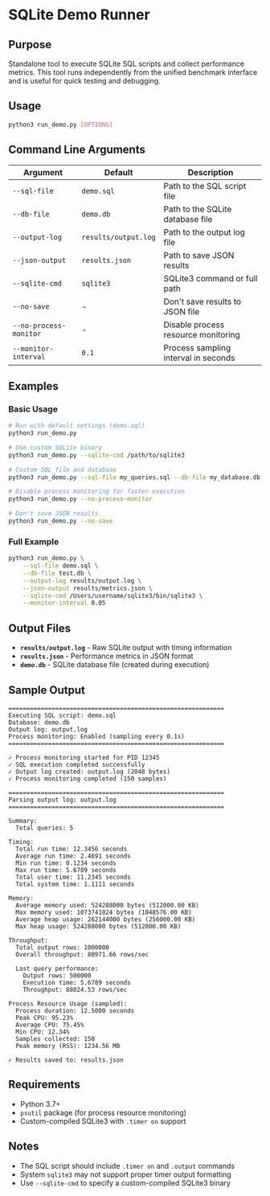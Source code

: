 # SQLite Demo Runner

## Purpose

Standalone tool to execute SQLite SQL scripts and collect performance metrics. This tool runs independently from the unified benchmark interface and is useful for quick testing and debugging.

## Usage

```bash
python3 run_demo.py [OPTIONS]
```

## Command Line Arguments

| Argument | Default | Description |
|----------|---------|-------------|
| `--sql-file` | `demo.sql` | Path to the SQL script file |
| `--db-file` | `demo.db` | Path to the SQLite database file |
| `--output-log` | `results/output.log` | Path to the output log file |
| `--json-output` | `results.json` | Path to save JSON results |
| `--sqlite-cmd` | `sqlite3` | SQLite3 command or full path |
| `--no-save` | - | Don't save results to JSON file |
| `--no-process-monitor` | - | Disable process resource monitoring |
| `--monitor-interval` | `0.1` | Process sampling interval in seconds |

## Examples

### Basic Usage

```bash
# Run with default settings (demo.sql)
python3 run_demo.py

# Use custom SQLite binary
python3 run_demo.py --sqlite-cmd /path/to/sqlite3

# Custom SQL file and database
python3 run_demo.py --sql-file my_queries.sql --db-file my_database.db

# Disable process monitoring for faster execution
python3 run_demo.py --no-process-monitor

# Don't save JSON results
python3 run_demo.py --no-save
```

### Full Example

```bash
python3 run_demo.py \
    --sql-file demo.sql \
    --db-file test.db \
    --output-log results/output.log \
    --json-output results/metrics.json \
    --sqlite-cmd /Users/username/sqlite3/bin/sqlite3 \
    --monitor-interval 0.05
```

## Output Files

- **`results/output.log`** - Raw SQLite output with timing information
- **`results.json`** - Performance metrics in JSON format
- **`demo.db`** - SQLite database file (created during execution)

## Sample Output

```
============================================================
Executing SQL script: demo.sql
Database: demo.db
Output log: output.log
Process monitoring: Enabled (sampling every 0.1s)
============================================================

✓ Process monitoring started for PID 12345
✓ SQL execution completed successfully
✓ Output log created: output.log (2048 bytes)
✓ Process monitoring completed (150 samples)

============================================================
Parsing output log: output.log
============================================================

Summary:
  Total queries: 5

Timing:
  Total run time: 12.3456 seconds
  Average run time: 2.4691 seconds
  Min run time: 0.1234 seconds
  Max run time: 5.6789 seconds
  Total user time: 11.2345 seconds
  Total system time: 1.1111 seconds

Memory:
  Average memory used: 524288000 bytes (512000.00 KB)
  Max memory used: 1073741824 bytes (1048576.00 KB)
  Average heap usage: 262144000 bytes (256000.00 KB)
  Max heap usage: 524288000 bytes (512000.00 KB)

Throughput:
  Total output rows: 1000000
  Overall throughput: 80971.66 rows/sec

  Last query performance:
    Output rows: 500000
    Execution time: 5.6789 seconds
    Throughput: 88024.53 rows/sec

Process Resource Usage (sampled):
  Process duration: 12.5000 seconds
  Peak CPU: 95.23%
  Average CPU: 75.45%
  Min CPU: 12.34%
  Samples collected: 150
  Peak memory (RSS): 1234.56 MB

✓ Results saved to: results.json
```

## Requirements

- Python 3.7+
- `psutil` package (for process resource monitoring)
- Custom-compiled SQLite3 with `.timer on` support

## Notes

- The SQL script should include `.timer on` and `.output` commands
- System `sqlite3` may not support proper timer output formatting
- Use `--sqlite-cmd` to specify a custom-compiled SQLite3 binary
